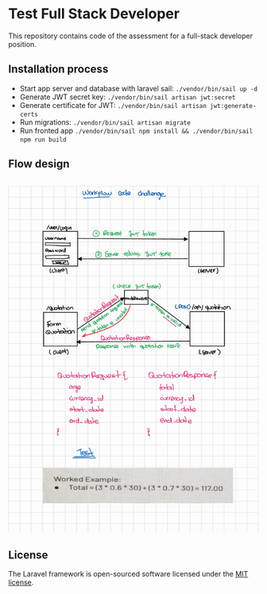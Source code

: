 # Test Full Stack Developer

This repository contains code of the assessment for a full-stack developer position.

## Installation process

- Start app server and database with laravel sail: `./vendor/bin/sail up -d`
- Generate JWT secret key: `./vendor/bin/sail artisan jwt:secret`
- Generate certificate for JWT: `./vendor/bin/sail artisan jwt:generate-certs`
- Run migrations: `./vendor/bin/sail artisan migrate`
- Run fronted app `./vendor/bin/sail npm install && ./vendor/bin/sail npm run build`

## Flow design

<p align="center"><img src="./.readme-static/app_flow.jpg"></p>

## License

The Laravel framework is open-sourced software licensed under the [MIT license](https://opensource.org/licenses/MIT).
